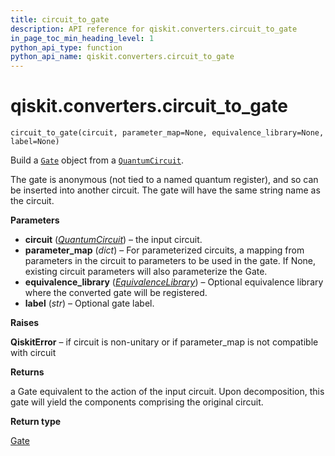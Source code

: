 ```yaml
---
title: circuit_to_gate
description: API reference for qiskit.converters.circuit_to_gate
in_page_toc_min_heading_level: 1
python_api_type: function
python_api_name: qiskit.converters.circuit_to_gate
---
```


# qiskit.converters.circuit\_to\_gate

<span id="qiskit.converters.circuit_to_gate" />

`circuit_to_gate(circuit, parameter_map=None, equivalence_library=None, label=None)`

Build a [`Gate`](qiskit.circuit.Gate "qiskit.circuit.Gate") object from a [`QuantumCircuit`](qiskit.circuit.QuantumCircuit "qiskit.circuit.QuantumCircuit").

The gate is anonymous (not tied to a named quantum register), and so can be inserted into another circuit. The gate will have the same string name as the circuit.

**Parameters**

*   **circuit** ([*QuantumCircuit*](qiskit.circuit.QuantumCircuit "qiskit.circuit.QuantumCircuit")) – the input circuit.
*   **parameter\_map** (*dict*) – For parameterized circuits, a mapping from parameters in the circuit to parameters to be used in the gate. If None, existing circuit parameters will also parameterize the Gate.
*   **equivalence\_library** ([*EquivalenceLibrary*](qiskit.circuit.EquivalenceLibrary "qiskit.circuit.EquivalenceLibrary")) – Optional equivalence library where the converted gate will be registered.
*   **label** (*str*) – Optional gate label.

**Raises**

**QiskitError** – if circuit is non-unitary or if parameter\_map is not compatible with circuit

**Returns**

a Gate equivalent to the action of the input circuit. Upon decomposition, this gate will yield the components comprising the original circuit.

**Return type**

[Gate](qiskit.circuit.Gate "qiskit.circuit.Gate")

